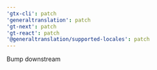 ```yaml
---
'gtx-cli': patch
'generaltranslation': patch
'gt-next': patch
'gt-react': patch
'@generaltranslation/supported-locales': patch
---
```


Bump downstream
